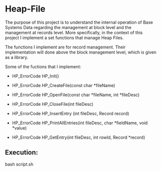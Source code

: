 # Heap-File

The purpose of this project is to understand the internal operation of Base Systems
Data regarding the management at block level and the management at
records level. More specifically, in the context of this project I implement a set
functions that manage Heap Files.

The functions I implement are for record management. Their implementation will
done above the block management level, which is given as a library.

Some of the fuctions that I implement:
- HP_ErrorCode HP_Init()

- HP_ErrorCode HP_CreateFile(const char *fileName)

- HP_ErrorCode HP_OpenFile(const char *fileName, int *fileDesc)

- HP_ErrorCode HP_CloseFile(int fileDesc)

- HP_ErrorCode HP_InsertEntry (int fileDesc, Record record)

- HP_ErrorCode HP_PrintAllEntries(int fileDesc, char *fieldName, void *value)

- HP_ErrorCode HP_GetEntry(int fileDesc, int rowId, Record *record)

## Execution:
bash script.sh
